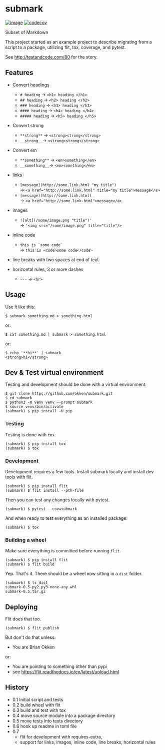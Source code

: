 # submark

[![image](https://img.shields.io/pypi/v/submark.svg)](https://pypi.python.org/pypi/submark)
[![codecov](https://codecov.io/gh/okken/submark/branch/master/graph/badge.svg)](https://codecov.io/gh/okken/submark)

Subset of Markdown

This project started as an example project to describe migrating from a script to a package, utilizing flit, tox, coverage, and pytest. 

See http://testandcode.com/80 for the story.

## Features

* Convert headings 
    * `# heading`  -> `<h1> heading </h1>`
    * `## heading`  -> `<h2> heading </h2>`
    * `### heading`  -> `<h3> heading </h3>`
    * `#### heading`  -> `<h4> heading </h4>`
    * `##### heading`  -> `<h5> heading </h5>`

* Convert strong
    * `**strong**` -> `<strong>strong</strong>`
    * `__strong__`-> `<strong>strong</strong>`


* Convert em
    * `**something**` -> `<em>something</em>`
    * `__something__`-> `<em>something</em>`

* links
    * `[message](http://some.link.html "my title")`  
      -> `<a href="http://some.link.html" title="my title">message</a>`
    * `[message](http://some.link.html)`  
      -> `<a href="http://some.link.html">message</a>`

* images
    * `![alt](/some/image.png "title")'`  
       -> `'<img src="/some/image.png" title="title"/>`
       
* inline code
    * ``this is `some code` ``  
       -> `this is <code>some code</code> `
       
* line breaks with two spaces at end of text
* horizontal rules, 3 or more dashes
    * `---` -> `<hr>`

## Usage

Use it like this:
~~~
$ submark something.md > something.html
~~~

or:
~~~
$ cat something.md | submark > something.html
~~~

or:
~~~
$ echo '**hi**' | submark
<strong>hi</strong>
~~~

## Dev & Test virtual environment

Testing and development should be done with a virtual environment.

~~~
$ git clone https://github.com/okken/submark.git
$ cd submark
$ python3 -m venv venv --prompt submark
$ source venv/bin/activate
(submark) $ pip install -U pip
~~~


### Testing

Testing is done with `tox`.

~~~
(submark) $ pip install tox
(submark) $ tox
~~~

### Development

Development requires a few tools. 
Install submark locally and install dev tools with flit.

~~~
(submark) $ pip install flit
(submark) $ flit install --pth-file
~~~

Then you can test any changes locally with pytest.

~~~
(submark) $ pytest --cov=submark 
~~~

And when ready to test everything as an installed package:

~~~
(submark) $ tox
~~~



### Building a wheel

Make sure everything is committed before running `flit`.

~~~
(submark) $ pip install flit
(submark) $ flit build
~~~

Yep. That's it. 
There should be a wheel now sitting in a `dist` folder.

~~~
(submark) $ ls dist
submark-0.5-py2.py3-none-any.whl
submark-0.5.tar.gz
~~~

## Deploying

Flit does that too.

~~~
(submark) $ flit publish
~~~

But don't do that unless:

* You are Brian Okken

or:

* You are pointing to something other than pypi
* see https://flit.readthedocs.io/en/latest/upload.html



## History

* 0.1 Initial script and tests
* 0.2 build wheel with flit
* 0.3 build and test with tox
* 0.4 move source module into a package directory
* 0.5 move tests into tests directory
* 0.6 hook up readme in toml file
* 0.7 
    * flit for development with requires-extra,
    * support for links, images, inline code, line breaks, horizontal rules

